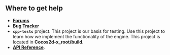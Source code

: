 ## Where to get help
* [__Forums__](http://discuss.Cocos2d-x.org)
* [__Bug Tracker__](https://github.com/cocos2d/cocos2d-x/issues)
* __`cpp-tests`__ project. This project is our basis for testing. Use this project to learn how we implement the functionality of the engine. This project is located in __Cocos2d-x_root/build.__
* [__API Reference__](http://docs.cocos2d-x.org/api-ref/index.html).
